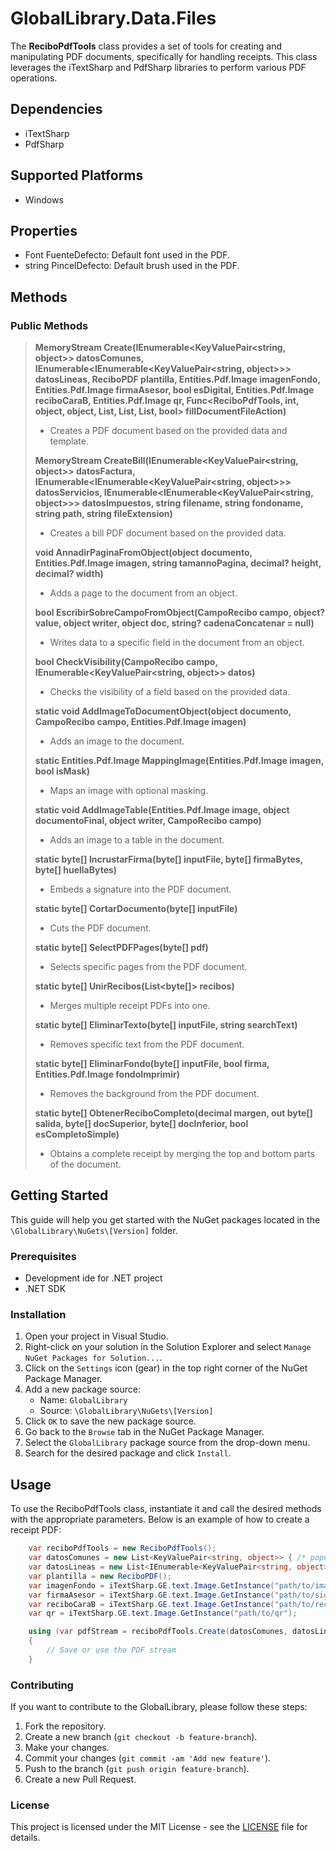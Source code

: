 # GlobalLibrary.Data.Files

The **ReciboPdfTools** class provides a set of tools for creating and manipulating PDF documents, specifically for handling receipts. This class leverages the iTextSharp and PdfSharp libraries to perform various PDF operations.

## Dependencies

-   iTextSharp
-   PdfSharp

## Supported Platforms

- Windows

## Properties

- Font FuenteDefecto: Default font used in the PDF.
- string PincelDefecto: Default brush used in the PDF.

## Methods

### Public Methods

> **MemoryStream Create(IEnumerable<KeyValuePair<string, object>> datosComunes, IEnumerable<IEnumerable<KeyValuePair<string, object>>> datosLineas, ReciboPDF plantilla, Entities.Pdf.Image imagenFondo, Entities.Pdf.Image firmaAsesor, bool esDigital, Entities.Pdf.Image reciboCaraB, Entities.Pdf.Image qr, Func<ReciboPdfTools, int, object, object, List<CampoRecibo>, List<CampoRecibo>, List<CampoRecibo>, bool> fillDocumentFileAction)**
> - Creates a PDF document based on the provided data and template.
>
> **MemoryStream CreateBill(IEnumerable<KeyValuePair<string, object>> datosFactura, IEnumerable<IEnumerable<KeyValuePair<string, object>>> datosServicios, IEnumerable<IEnumerable<KeyValuePair<string, object>>> datosImpuestos, string filename, string fondoname, string path, string fileExtension)**
> - Creates a bill PDF document based on the provided data.
>
> **void AnnadirPaginaFromObject(object documento, Entities.Pdf.Image imagen, string tamannoPagina, decimal? height, decimal? width)**
> - Adds a page to the document from an object.
>
> **bool EscribirSobreCampoFromObject(CampoRecibo campo, object? value, object writer, object doc, string? cadenaConcatenar = null)**
> - Writes data to a specific field in the document from an object.
>
> **bool CheckVisibility(CampoRecibo campo, IEnumerable<KeyValuePair<string, object>> datos)**
> - Checks the visibility of a field based on the provided data.
>
> **static void AddImageToDocumentObject(object documento, CampoRecibo campo, Entities.Pdf.Image imagen)**
> - Adds an image to the document.
>
> **static Entities.Pdf.Image MappingImage(Entities.Pdf.Image imagen, bool isMask)**
> - Maps an image with optional masking.
>
> **static void AddImageTable(Entities.Pdf.Image image, object documentoFinal, object writer, CampoRecibo campo)**
> - Adds an image to a table in the document.
>
> **static byte[] IncrustarFirma(byte[] inputFile, byte[] firmaBytes, byte[] huellaBytes)**
> - Embeds a signature into the PDF document.
>
> **static byte[] CortarDocumento(byte[] inputFile)**
> - Cuts the PDF document.
>
> **static byte[] SelectPDFPages(byte[] pdf)**
> - Selects specific pages from the PDF document.
>
> **static byte[] UnirRecibos(List<byte[]> recibos)**
> - Merges multiple receipt PDFs into one.
>
> **static byte[] EliminarTexto(byte[] inputFile, string searchText)**
> - Removes specific text from the PDF document.
>
> **static byte[] EliminarFondo(byte[] inputFile, bool firma, Entities.Pdf.Image fondoImprimir)**
> - Removes the background from the PDF document.
>
> **static byte[] ObtenerReciboCompleto(decimal margen, out byte[] salida, byte[] docSuperior, byte[] docInferior, bool esCompletoSimple)**
> - Obtains a complete receipt by merging the top and bottom parts of the document.


## Getting Started

This guide will help you get started with the NuGet packages located in the `\GlobalLibrary\NuGets\[Version]` folder.

### Prerequisites

- Development ide for .NET project
- .NET SDK

### Installation

1. Open your project in Visual Studio.
2. Right-click on your solution in the Solution Explorer and select `Manage NuGet Packages for Solution...`.
3. Click on the `Settings` icon (gear) in the top right corner of the NuGet Package Manager.
4. Add a new package source:
    - Name: `GlobalLibrary`
    - Source: `\GlobalLibrary\NuGets\[Version]`
5. Click `OK` to save the new package source.
6. Go back to the `Browse` tab in the NuGet Package Manager.
7. Select the `GlobalLibrary` package source from the drop-down menu.
8. Search for the desired package and click `Install`.


## Usage
To use the ReciboPdfTools class, instantiate it and call the desired methods with the appropriate parameters. Below is an example of how to create a receipt PDF:

```csharp
    var reciboPdfTools = new ReciboPdfTools();
    var datosComunes = new List<KeyValuePair<string, object>> { /* populate with data */ };
    var datosLineas = new List<IEnumerable<KeyValuePair<string, object>>> { /* populate with data */ };
    var plantilla = new ReciboPDF();
    var imagenFondo = iTextSharp.GE.text.Image.GetInstance("path/to/image");
    var firmaAsesor = iTextSharp.GE.text.Image.GetInstance("path/to/signature");
    var reciboCaraB = iTextSharp.GE.text.Image.GetInstance("path/to/reciboCaraB");
    var qr = iTextSharp.GE.text.Image.GetInstance("path/to/qr");

    using (var pdfStream = reciboPdfTools.Create(datosComunes, datosLineas, plantilla, imagenFondo, firmaAsesor, true, reciboCaraB, qr))
    {
        // Save or use the PDF stream
    }
```

### Contributing

If you want to contribute to the GlobalLibrary, please follow these steps:

1. Fork the repository.
2. Create a new branch (`git checkout -b feature-branch`).
3. Make your changes.
4. Commit your changes (`git commit -am 'Add new feature'`).
5. Push to the branch (`git push origin feature-branch`).
6. Create a new Pull Request.

### License

This project is licensed under the MIT License - see the [LICENSE](/GlobalLibrary/LICENSE.md) file for details.

